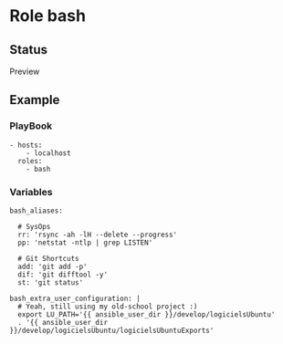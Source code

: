 # Role bash

## Status

Preview

## Example

### PlayBook

```
- hosts:
    - localhost
  roles:
    - bash
```

### Variables

```
bash_aliases:

  # SysOps
  rr: 'rsync -ah -lH --delete --progress'
  pp: 'netstat -ntlp | grep LISTEN'

  # Git Shortcuts
  add: 'git add -p'
  dif: 'git difftool -y'
  st: 'git status'

bash_extra_user_configuration: |
  # Yeah, still using my old-school project :)
  export LU_PATH='{{ ansible_user_dir }}/develop/logicielsUbuntu'
  . '{{ ansible_user_dir }}/develop/logicielsUbuntu/logicielsUbuntuExports'
```
